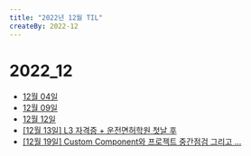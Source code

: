 ```yaml
---
title: "2022년 12월 TIL"
createBy: 2022-12
---
```


# 2022_12
 - [12월 04일](/sdhs/2212/221204.md)
 - [12월 09일](/sdhs/2212/221209.md)
 - [12월 12일](/sdhs/2212/221212.md)
 - [[12월 13일] L3 자격증 + 운전면허학원 첫날 후](/sdhs/2212/221213.md)
 - [[12월 19일] Custom Component와 프로젝트 중간점검 그리고 ...](/sdhs/2212/221219.md)